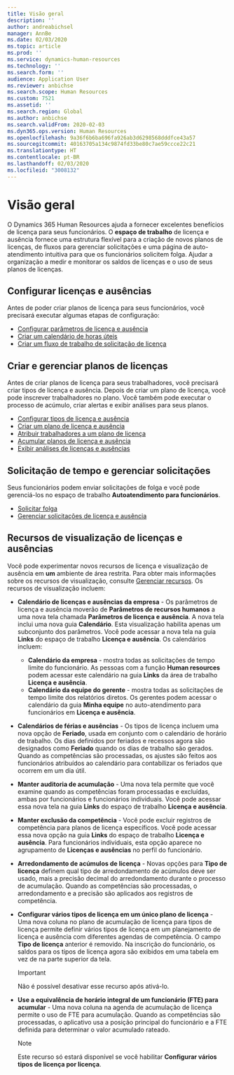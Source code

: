```yaml
---
title: Visão geral
description: ''
author: andreabichsel
manager: AnnBe
ms.date: 02/03/2020
ms.topic: article
ms.prod: ''
ms.service: dynamics-human-resources
ms.technology: ''
ms.search.form: ''
audience: Application User
ms.reviewer: anbichse
ms.search.scope: Human Resources
ms.custom: 7521
ms.assetid: ''
ms.search.region: Global
ms.author: anbichse
ms.search.validFrom: 2020-02-03
ms.dyn365.ops.version: Human Resources
ms.openlocfilehash: 9a36f6b6ba696fa926ab3d6298568dddfce43a57
ms.sourcegitcommit: 40163705a134c9874fd33be80c7ae59ccce22c21
ms.translationtype: HT
ms.contentlocale: pt-BR
ms.lasthandoff: 02/03/2020
ms.locfileid: "3008132"
---
```

# <a name="overview"></a>Visão geral

O Dynamics 365 Human Resources ajuda a fornecer excelentes benefícios de licença para seus funcionários. O **espaço de trabalho** de licença e ausência fornece uma estrutura flexível para a criação de novos planos de licenças, de fluxos para gerenciar solicitações e uma página de auto-atendimento intuitiva para que os funcionários solicitem folga. Ajudar a organização a medir e monitorar os saldos de licenças e o uso de seus planos de licenças.

## <a name="set-up-leave-and-absence"></a>Configurar licenças e ausências

Antes de poder criar planos de licença para seus funcionários, você precisará executar algumas etapas de configuração:

- [Configurar parâmetros de licença e ausência](hr-leave-and-absence-parameters.md)
- [Criar um calendário de horas úteis](hr-leave-and-absence-working-time-calendar.md)
- [Criar um fluxo de trabalho de solicitação de licença](hr-leave-and-absence-workflow.md)

## <a name="create-and-manage-leave-plans"></a>Criar e gerenciar planos de licenças

Antes de criar planos de licença para seus trabalhadores, você precisará criar tipos de licença e ausência. Depois de criar um plano de licença, você pode inscrever trabalhadores no plano. Você também pode executar o processo de acúmulo, criar alertas e exibir análises para seus planos.

- [Configurar tipos de licença e ausência](hr-leave-and-absence-types.md)
- [Criar um plano de licença e ausência](hr-leave-and-absence-plans.md)
- [Atribuir trabalhadores a um plano de licença](hr-leave-and-absence-enroll.md)
- [Acumular planos de licença e ausência](hr-leave-and-absence-accrue.md)
- [Exibir análises de licenças e ausências](hr-leave-and-absence-analytics.md)

## <a name="request-time-off-and-manage-requests"></a>Solicitação de tempo e gerenciar solicitações

Seus funcionários podem enviar solicitações de folga e você pode gerenciá-los no espaço de trabalho **Autoatendimento para funcionários**.

- [Solicitar folga](hr-employee-self-service-request-time-off.md)
- [Gerenciar solicitações de licença e ausência](hr-employee-self-service-manage-requests.md)

## <a name="leave-and-absence-preview-features"></a>Recursos de visualização de licenças e ausências

Você pode experimentar novos recursos de licença e visualização de ausência em **um** ambiente de área restrita. Para obter mais informações sobre os recursos de visualização, consulte [Gerenciar recursos](hr-admin-manage-features.md). Os recursos de visualização incluem:

- **Calendário de licenças e ausências da empresa** - Os parâmetros de licença e ausência moverão de **Parâmetros de recursos humanos** a uma nova tela chamada **Parâmetros de licença e ausência**. A nova tela inclui uma nova guia **Calendário**. Esta visualização habilita apenas um subconjunto dos parâmetros. Você pode acessar a nova tela na guia **Links** do espaço de trabalho **Licença e ausência**. Os calendários incluem:
  - **Calendário da empresa** - mostra todas as solicitações de tempo limite do funcionário. As pessoas com a função **Human resources** podem acessar este calendário na guia **Links** da área de trabalho **Licença e ausência**.
  - **Calendário da equipe do gerente** - mostra todas as solicitações de tempo limite dos relatórios diretos. Os gerentes podem acessar o calendário da guia **Minha equipe** no auto-atendimento para funcionários em **Licença e ausência**. 

- **Calendários de férias e ausências** - Os tipos de licença incluem uma nova opção de **Feriado**, usada em conjunto com o calendário de horário de trabalho. Os dias definidos por feriados e recessos agora são designados como **Feriado** quando os dias de trabalho são gerados. Quando as competências são processadas, os ajustes são feitos aos funcionários atribuídos ao calendário para contabilizar os feriados que ocorrem em um dia útil.

- **Manter auditoria de acumulação** - Uma nova tela permite que você examine quando as competências foram processadas e excluídas, ambas por funcionários e funcionários individuais. Você pode acessar essa nova tela na guia **Links** do espaço de trabalho **Licença e ausência**.

- **Manter exclusão da competência** - Você pode excluir registros de competência para planos de licença específicos. Você pode acessar essa nova opção na guia **Links** do espaço de trabalho **Licença e ausência**. Para funcionários individuais, esta opção aparece no agrupamento de **Licenças e ausências** no perfil do funcionário. 

- **Arredondamento de acúmulos de licença** - Novas opções para **Tipo de licença** definem qual tipo de arredondamento de acúmulos deve ser usado, mais a precisão decimal do arredondamento durante o processo de acumulação. Quando as competências são processadas, o arredondamento e a precisão são aplicados aos registros de competência. 

- **Configurar vários tipos de licença em um único plano de licença** - Uma nova coluna no plano de acumulação de licença para tipos de licença permite definir vários tipos de licença em um planejamento de licença e ausência com diferentes agendas de competência. O campo **Tipo de licença** anterior é removido. Na inscrição do funcionário, os saldos para os tipos de licença agora são exibidos em uma tabela em vez de na parte superior da tela.

  > [!IMPORTANT]
  > Não é possível desativar esse recurso após ativá-lo.

- **Use a equivalência de horário integral de um funcionário (FTE) para acumular** - Uma nova coluna na agenda de acumulação de licença permite o uso de FTE para acumulação. Quando as competências são processadas, o aplicativo usa a posição principal do funcionário e a FTE definida para determinar o valor acumulado rateado.

  > [!NOTE]
  > Este recurso só estará disponível se você habilitar **Configurar vários tipos de licença por licença**. 
